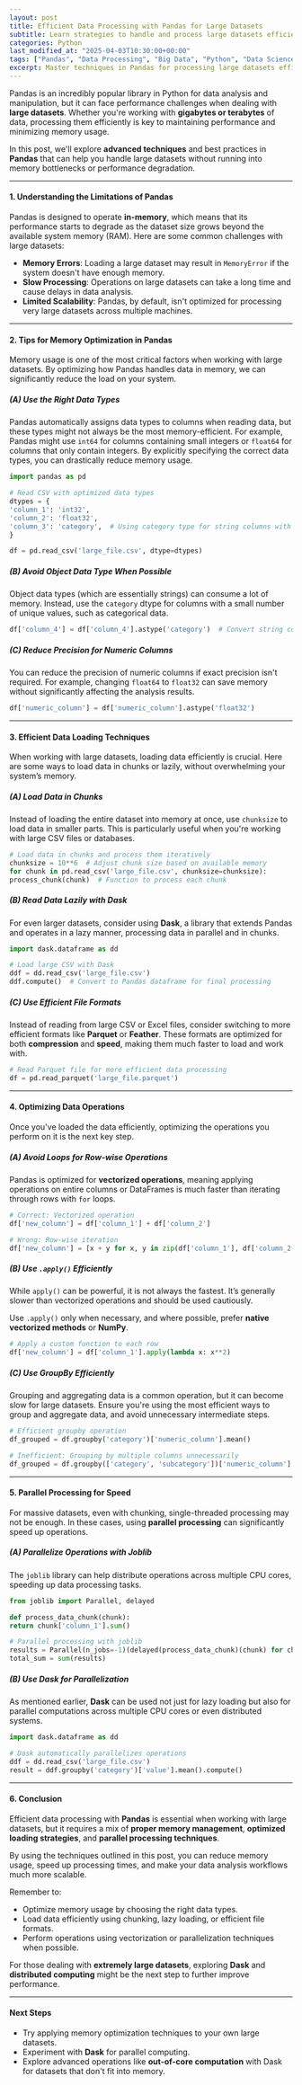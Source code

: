 ```yaml
---
layout: post  
title: Efficient Data Processing with Pandas for Large Datasets  
subtitle: Learn strategies to handle and process large datasets efficiently using Pandas, ensuring performance and scalability.  
categories: Python
last_modified_at: "2025-04-03T10:30:00+00:00"
tags: ["Pandas", "Data Processing", "Big Data", "Python", "Data Science"]  
excerpt: Master techniques in Pandas for processing large datasets efficiently, including memory optimization, chunking, and parallel processing strategies.  
---
```



Pandas is an incredibly popular library in Python for data analysis and manipulation, but it can face performance challenges when dealing with **large datasets**. Whether you're working with **gigabytes or terabytes** of data, processing them efficiently is key to maintaining performance and minimizing memory usage.

In this post, we'll explore **advanced techniques** and best practices in **Pandas** that can help you handle large datasets without running into memory bottlenecks or performance degradation.

---

#### **1. Understanding the Limitations of Pandas**
Pandas is designed to operate **in-memory**, which means that its performance starts to degrade as the dataset size grows beyond the available system memory (RAM). Here are some common challenges with large datasets:

- **Memory Errors**: Loading a large dataset may result in `MemoryError` if the system doesn't have enough memory.
- **Slow Processing**: Operations on large datasets can take a long time and cause delays in data analysis.
- **Limited Scalability**: Pandas, by default, isn't optimized for processing very large datasets across multiple machines.

---

#### **2. Tips for Memory Optimization in Pandas**
Memory usage is one of the most critical factors when working with large datasets. By optimizing how Pandas handles data in memory, we can significantly reduce the load on your system.

##### **(A) Use the Right Data Types**
Pandas automatically assigns data types to columns when reading data, but these types might not always be the most memory-efficient. For example, Pandas might use `int64` for columns containing small integers or `float64` for columns that only contain integers. By explicitly specifying the correct data types, you can drastically reduce memory usage.

```python
import pandas as pd

# Read CSV with optimized data types
dtypes = {
'column_1': 'int32',
'column_2': 'float32',
'column_3': 'category',  # Using category type for string columns with limited unique values
}

df = pd.read_csv('large_file.csv', dtype=dtypes)
```

##### **(B) Avoid Object Data Type When Possible**
Object data types (which are essentially strings) can consume a lot of memory. Instead, use the `category` dtype for columns with a small number of unique values, such as categorical data.

```python
df['column_4'] = df['column_4'].astype('category')  # Convert string columns to category type
```

##### **(C) Reduce Precision for Numeric Columns**
You can reduce the precision of numeric columns if exact precision isn't required. For example, changing `float64` to `float32` can save memory without significantly affecting the analysis results.

```python
df['numeric_column'] = df['numeric_column'].astype('float32')
```

---

#### **3. Efficient Data Loading Techniques**
When working with large datasets, loading data efficiently is crucial. Here are some ways to load data in chunks or lazily, without overwhelming your system’s memory.

##### **(A) Load Data in Chunks**
Instead of loading the entire dataset into memory at once, use `chunksize` to load data in smaller parts. This is particularly useful when you're working with large CSV files or databases.

```python
# Load data in chunks and process them iteratively
chunksize = 10**6  # Adjust chunk size based on available memory
for chunk in pd.read_csv('large_file.csv', chunksize=chunksize):
process_chunk(chunk)  # Function to process each chunk
```

##### **(B) Read Data Lazily with Dask**
For even larger datasets, consider using **Dask**, a library that extends Pandas and operates in a lazy manner, processing data in parallel and in chunks.

```python
import dask.dataframe as dd

# Load large CSV with Dask
ddf = dd.read_csv('large_file.csv')
ddf.compute()  # Convert to Pandas dataframe for final processing
```

##### **(C) Use Efficient File Formats**
Instead of reading from large CSV or Excel files, consider switching to more efficient formats like **Parquet** or **Feather**. These formats are optimized for both **compression** and **speed**, making them much faster to load and work with.

```python
# Read Parquet file for more efficient data processing
df = pd.read_parquet('large_file.parquet')
```

---

#### **4. Optimizing Data Operations**
Once you've loaded the data efficiently, optimizing the operations you perform on it is the next key step.

##### **(A) Avoid Loops for Row-wise Operations**
Pandas is optimized for **vectorized operations**, meaning applying operations on entire columns or DataFrames is much faster than iterating through rows with `for` loops.

```python
# Correct: Vectorized operation
df['new_column'] = df['column_1'] + df['column_2']

# Wrong: Row-wise iteration
df['new_column'] = [x + y for x, y in zip(df['column_1'], df['column_2'])]
```

##### **(B) Use `.apply()` Efficiently**
While `apply()` can be powerful, it is not always the fastest. It’s generally slower than vectorized operations and should be used cautiously.

Use `.apply()` only when necessary, and where possible, prefer **native vectorized methods** or **NumPy**.

```python
# Apply a custom function to each row
df['new_column'] = df['column_1'].apply(lambda x: x**2)
```

##### **(C) Use GroupBy Efficiently**
Grouping and aggregating data is a common operation, but it can become slow for large datasets. Ensure you're using the most efficient ways to group and aggregate data, and avoid unnecessary intermediate steps.

```python
# Efficient groupby operation
df_grouped = df.groupby('category')['numeric_column'].mean()

# Inefficient: Grouping by multiple columns unnecessarily
df_grouped = df.groupby(['category', 'subcategory'])['numeric_column'].sum()
```

---

#### **5. Parallel Processing for Speed**
For massive datasets, even with chunking, single-threaded processing may not be enough. In these cases, using **parallel processing** can significantly speed up operations.

##### **(A) Parallelize Operations with Joblib**
The `joblib` library can help distribute operations across multiple CPU cores, speeding up data processing tasks.

```python
from joblib import Parallel, delayed

def process_data_chunk(chunk):
return chunk['column_1'].sum()

# Parallel processing with joblib
results = Parallel(n_jobs=-1)(delayed(process_data_chunk)(chunk) for chunk in pd.read_csv('large_file.csv', chunksize=chunksize))
total_sum = sum(results)
```

##### **(B) Use Dask for Parallelization**
As mentioned earlier, **Dask** can be used not just for lazy loading but also for parallel computations across multiple CPU cores or even distributed systems.

```python
import dask.dataframe as dd

# Dask automatically parallelizes operations
ddf = dd.read_csv('large_file.csv')
result = ddf.groupby('category')['value'].mean().compute()
```

---

#### **6. Conclusion**
Efficient data processing with **Pandas** is essential when working with large datasets, but it requires a mix of **proper memory management**, **optimized loading strategies**, and **parallel processing techniques**.

By using the techniques outlined in this post, you can reduce memory usage, speed up processing times, and make your data analysis workflows much more scalable.

Remember to:
- Optimize memory usage by choosing the right data types.
- Load data efficiently using chunking, lazy loading, or efficient file formats.
- Perform operations using vectorization or parallelization techniques when possible.

For those dealing with **extremely large datasets**, exploring **Dask** and **distributed computing** might be the next step to further improve performance.

---

#### **Next Steps**
- Try applying memory optimization techniques to your own large datasets.
- Experiment with **Dask** for parallel computing.
- Explore advanced operations like **out-of-core computation** with Dask for datasets that don't fit into memory.

